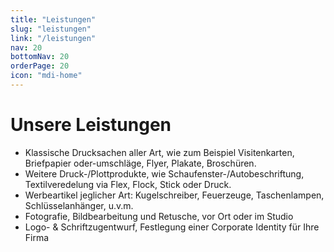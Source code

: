 ```yaml
---
title: "Leistungen"
slug: "leistungen"
link: "/leistungen"
nav: 20
bottomNav: 20
orderPage: 20
icon: "mdi-home"
---
```


<div class="container mx-auto p-8">

# Unsere Leistungen

- Klassische Drucksachen aller Art, wie zum Beispiel Visitenkarten, Briefpapier oder-umschläge, Flyer, Plakate, Broschüren.
- Weitere Druck-/Plottprodukte, wie Schaufenster-/Autobeschriftung, Textilveredelung via Flex, Flock, Stick oder Druck.
- Werbeartikel jeglicher Art: Kugelschreiber, Feuerzeuge, Taschenlampen, Schlüsselanhänger, u.v.m.
- Fotografie, Bildbearbeitung und Retusche, vor Ort oder im Studio
- Logo- & Schriftzugentwurf, Festlegung einer Corporate Identity für Ihre Firma

</div>
